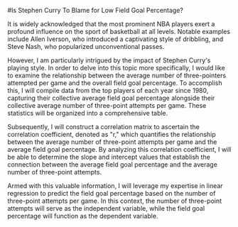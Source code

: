 #Is Stephen Curry To Blame for Low Field Goal Percentage?

It is widely acknowledged that the most prominent NBA players exert a profound influence on the sport of basketball at all levels. Notable examples include Allen Iverson, who introduced a captivating style of dribbling, and Steve Nash, who popularized unconventional passes.

However, I am particularly intrigued by the impact of Stephen Curry's playing style. In order to delve into this topic more specifically, I would like to examine the relationship between the average number of three-pointers attempted per game and the overall field goal percentage. To accomplish this, I will compile data from the top players of each year since 1980, capturing their collective average field goal percentage alongside their collective average number of three-point attempts per game. These statistics will be organized into a comprehensive table.

Subsequently, I will construct a correlation matrix to ascertain the correlation coefficient, denoted as "r," which quantifies the relationship between the average number of three-point attempts per game and the average field goal percentage. By analyzing this correlation coefficient, I will be able to determine the slope and intercept values that establish the connection between the average field goal percentage and the average number of three-point attempts.

Armed with this valuable information, I will leverage my expertise in linear regression to predict the field goal percentage based on the number of three-point attempts per game. In this context, the number of three-point attempts will serve as the independent variable, while the field goal percentage will function as the dependent variable.
